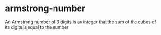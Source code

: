 # armstrong-number
An Armstrong number of 3 digits is an integer that the sum of the cubes of its digits is  equal to the number
